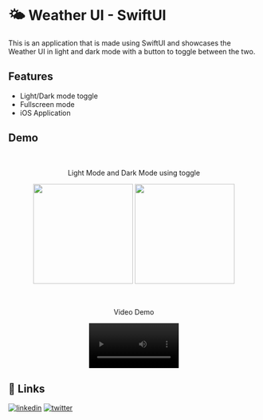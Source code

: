 
# 🌤️ Weather UI - SwiftUI

This is an application that is made using SwiftUI and showcases the Weather UI in light and dark mode with a button to toggle between the two. 

## Features

- Light/Dark mode toggle
- Fullscreen mode
- iOS Application


## Demo
<br>
<p align="middle">Light Mode and Dark Mode using toggle</p>
<p float="left" align="middle">
  <img src="https://user-images.githubusercontent.com/72563740/226446473-6fc7d1ee-2d3e-4c27-8221-6d253f7c6e8b.png" width=200>
  <img src="https://user-images.githubusercontent.com/72563740/226446504-7318f00f-dd07-4206-afe8-87b6497aaff0.png" width=200>
</p>


<br>
<p align="middle">Video Demo</p>
<p float="left" align="middle">
  
</p>
  
<div align="center">
  <video src='https://user-images.githubusercontent.com/72563740/226446676-f2fb7539-a11b-4180-ae64-1807a9e694cf.mp4' width=180/>
</div>
  

  


















## 🔗 Links
[![linkedin](https://img.shields.io/badge/linkedin-0A66C2?style=for-the-badge&logo=linkedin&logoColor=white)](https://www.linkedin.com/in/sarthak-shrivastava-b44357201/)
[![twitter](https://img.shields.io/badge/twitter-1DA1F2?style=for-the-badge&logo=twitter&logoColor=white)]([(https://twitter.com/Sarthak_Shri)])


